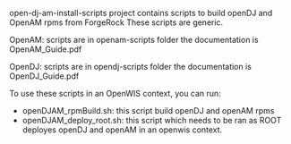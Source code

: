 open-dj-am-install-scripts project contains scripts to build openDJ and OpenAM rpms from ForgeRock
These scripts are generic.

OpenAM:
scripts are in openam-scripts folder
the documentation is OpenAM_Guide.pdf

OpenDJ:
scripts are in opendj-scripts folder
the documentation is OpenDJ_Guide.pdf

To use these scripts in an OpenWIS context, you can run:
- openDJAM_rpmBuild.sh: this script build openDJ and openAM rpms 
- openDJAM_deploy_root.sh: this script which needs to be ran as ROOT deployes openDJ and openAM in an openwis context.